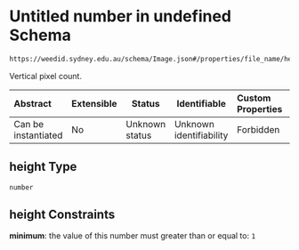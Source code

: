 # Untitled number in undefined Schema

```txt
https://weedid.sydney.edu.au/schema/Image.json#/properties/file_name/height
```

Vertical pixel count.


| Abstract            | Extensible | Status         | Identifiable            | Custom Properties | Additional Properties | Access Restrictions | Defined In                                                              |
| :------------------ | ---------- | -------------- | ----------------------- | :---------------- | --------------------- | ------------------- | ----------------------------------------------------------------------- |
| Can be instantiated | No         | Unknown status | Unknown identifiability | Forbidden         | Allowed               | none                | [Image.schema.json\*](out/out/Image.schema.json "open original schema") |

## height Type

`number`

## height Constraints

**minimum**: the value of this number must greater than or equal to: `1`
